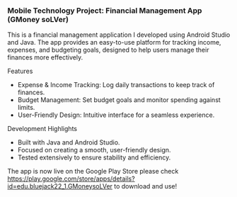 ### Mobile Technology Project: Financial Management App (GMoney soLVer)
This is a financial management application I developed using Android Studio and Java. The app provides an easy-to-use platform for tracking income, expenses, and budgeting goals, designed to help users manage their finances more effectively.

Features
- Expense & Income Tracking: Log daily transactions to keep track of finances.
- Budget Management: Set budget goals and monitor spending against limits.
- User-Friendly Design: Intuitive interface for a seamless experience.

Development Highlights
- Built with Java and Android Studio.
- Focused on creating a smooth, user-friendly design.
- Tested extensively to ensure stability and efficiency.

The app is now live on the Google Play Store please check https://play.google.com/store/apps/details?id=edu.bluejack22_1.GMoneysoLVer to download and use!

